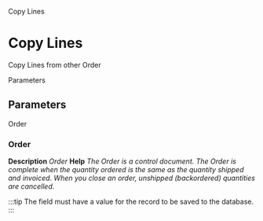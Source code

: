 
Copy Lines
# Copy Lines


Copy Lines from other Order

Parameters
## Parameters


Order
### Order

**Description**
 *Order*
**Help**
 *The Order is a control document.  The  Order is complete when the quantity ordered is the same as the quantity shipped and invoiced.  When you close an order, unshipped (backordered) quantities are cancelled.*

:::tip
The field must have a value for the record to be saved to the database.
:::